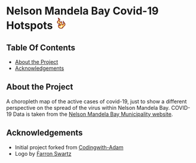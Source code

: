 <!-- Project logo -->
# Nelson Mandela Bay Covid-19 Hotspots ![Nelson Mandela Bay Covid-19 Hotspots](/public/logo512.png) 


<!-- Table Of Contents -->
## Table Of Contents
* [About the Project](#about-the-project)
* [Acknowledgements](#acknowledgements)


<!-- About the Project --> 
## About the Project
A choropleth map of the active cases of covid-19, just to show a different perspective on the spread of the virus within Nelson Mandela Bay. COVID-19 Data is taken from the [Nelson Mandela Bay Municipality website](http://www.nelsonmandelabay.gov.za/page/covid-19). 

## Acknowledgements
- Initial project forked from [Codingwith-Adam](https://github.com/CodingWith-Adam/covid19-map)
- Logo by [Farron Swartz](https://instagram.com/ff_slothz?r=nametag) 

